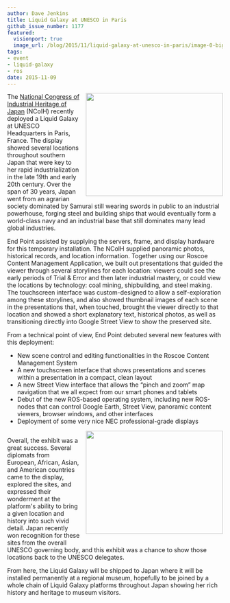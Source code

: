 ```yaml
---
author: Dave Jenkins
title: Liquid Galaxy at UNESCO in Paris
github_issue_number: 1177
featured:
  visionport: true
  image_url: /blog/2015/11/liquid-galaxy-at-unesco-in-paris/image-0-big.jpeg
tags:
- event
- liquid-galaxy
- ros
date: 2015-11-09
---
```


<div class="separator" style="clear: both; text-align: center;"><a href="/blog/2015/11/liquid-galaxy-at-unesco-in-paris/image-0-big.jpeg" imageanchor="1" style="clear: right; float: right; margin-bottom: 1em; margin-left: 1em;"><img border="0" height="240" src="/blog/2015/11/liquid-galaxy-at-unesco-in-paris/image-0.jpeg" width="320"/></a></div>

The [National Congress of Industrial Heritage of Japan](http://www.japansmeijiindustrialrevolution.com/en/) (NCoIH) recently deployed a Liquid Galaxy at UNESCO Headquarters in Paris, France.  The display showed several locations throughout southern Japan that were key to her rapid industrialization in the late 19th and early 20th century.  Over the span of 30 years, Japan went from an agrarian society dominated by Samurai still wearing swords in public to an industrial powerhouse, forging steel and building ships that would eventually form a world-class navy and an industrial base that still dominates many lead global industries.

End Point assisted by supplying the servers, frame, and display hardware for this temporary installation.  The NCoIH supplied panoramic photos, historical records, and location information.  Together using our Roscoe Content Management Application, we built out presentations that guided the viewer through several storylines for each location: viewers could see the early periods of Trial & Error and then later industrial mastery, or could view the locations by technology: coal mining, shipbuilding, and steel making.  The touchscreen interface was custom-designed to allow a self-exploration among these storylines, and also showed thumbnail images of each scene in the presentations that, when touched, brought the viewer directly to that location and showed a short explanatory text, historical photos, as well as transitioning directly into Google Street View to show the preserved site.

From a technical point of view, End Point debuted several new features with this deployment:

- New scene control and editing functionalities in the Roscoe Content Management System
- A new touchscreen interface that shows presentations and scenes within a presentation in a compact, clean layout
- A new Street View interface that allows the “pinch and zoom” map navigation that we all expect from our smart phones and tablets
- Debut of the new ROS-based operating system, including new ROS-nodes that can control Google Earth, Street View, panoramic content viewers, browser windows, and other interfaces
- Deployment of some very nice NEC professional-grade displays

<div class="separator" style="clear: both; text-align: center;"><a href="/blog/2015/11/liquid-galaxy-at-unesco-in-paris/image-1-big.jpeg" imageanchor="1" style="clear: right; float: right; margin-bottom: 1em; margin-left: 1em;"><img border="0" height="240" src="/blog/2015/11/liquid-galaxy-at-unesco-in-paris/image-1.jpeg" width="320"/></a></div>

Overall, the exhibit was a great success. Several diplomats from European, African, Asian, and American countries came to the display, explored the sites, and expressed their wonderment at the platform's ability to bring a given location and history into such vivid detail. Japan recently won recognition for these sites from the overall UNESCO governing body, and this exhibit was a chance to show those locations back to the UNESCO delegates.

From here, the Liquid Galaxy will be shipped to Japan where it will be installed permanently at a regional museum, hopefully to be joined by a whole chain of Liquid Galaxy platforms throughout Japan showing her rich history and heritage to museum visitors.
